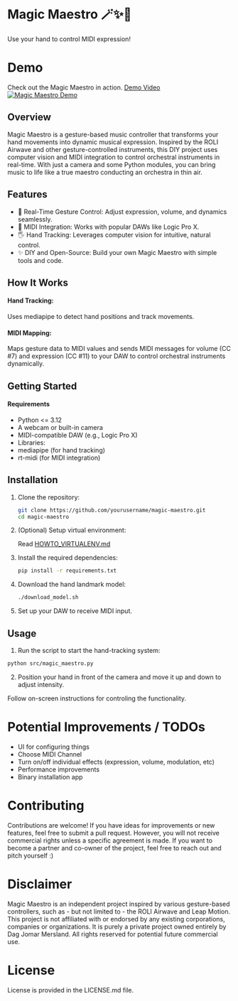# Magic Maestro 🪄✨🎹
Use your hand to control MIDI expression!

# Demo
Check out the Magic Maestro in action.
[Demo Video](https://www.youtube.com/watch?v=y1Bmcsmi3AA)
[![Magic Maestro Demo](https://img.youtube.com/vi/y1Bmcsmi3AA/0.jpg)](https://www.youtube.com/watch?v=y1Bmcsmi3AA)


## Overview
Magic Maestro is a gesture-based music controller that transforms your hand movements into dynamic musical expression. Inspired by the ROLI Airwave and other gesture-controlled instruments, this DIY project uses computer vision and MIDI integration to control orchestral instruments in real-time. With just a camera and some Python modules, you can bring music to life like a true maestro conducting an orchestra in thin air.

## Features
- 🎵 Real-Time Gesture Control: Adjust expression, volume, and dynamics seamlessly.
- 🎹 MIDI Integration: Works with popular DAWs like Logic Pro X.
- 🖐️ Hand Tracking: Leverages computer vision for intuitive, natural control.
- ✨ DIY and Open-Source: Build your own Magic Maestro with simple tools and code.


## How It Works
#### Hand Tracking:
Uses mediapipe to detect hand positions and track movements.

#### MIDI Mapping:
Maps gesture data to MIDI values and sends MIDI messages for
volume (CC #7) and expression (CC #11) to your DAW
to control orchestral instruments dynamically.


## Getting Started
#### Requirements
- Python <= 3.12
- A webcam or built-in camera
- MIDI-compatible DAW (e.g., Logic Pro X)
- Libraries:
- mediapipe (for hand tracking)
- rt-midi (for MIDI integration)

## Installation
1. Clone the repository:
    ```bash
    git clone https://github.com/yourusername/magic-maestro.git
    cd magic-maestro
    ```

2. (Optional) Setup virtual environment:

    Read [HOWTO_VIRTUALENV.md](HOWTO_VIRTUALENV.md)

3. Install the required dependencies:

    ```bash
    pip install -r requirements.txt
    ```

4. Download the hand landmark model:
    ```bash
    ./download_model.sh
    ```

5. Set up your DAW to receive MIDI input.

## Usage
1. Run the script to start the hand-tracking system:
```bash
python src/magic_maestro.py
```

2. Position your hand in front of the camera and move it up and down to adjust intensity.

Follow on-screen instructions for controling the functionality.


# Potential Improvements / TODOs
- UI for configuring things
- Choose MIDI Channel
- Turn on/off individual effects  (expression, volume, modulation, etc)
- Performance improvements
- Binary installation app

# Contributing
Contributions are welcome! If you have ideas for improvements or new features, feel free to submit a pull request. However, you will not receive commercial rights unless a specific agreement is made. If you  want to become a partner and co-owner of the project, feel free to reach out and pitch yourself :)

# Disclaimer
Magic Maestro is an independent project inspired by various gesture-based controllers, such as - but not limited to - the ROLI Airwave and Leap Motion. This project is not affiliated with or endorsed by any existing corporations, companies or organizations. It is purely a private project owned entirely by Dag Jomar Mersland. All rights reserved for potential future commercial use.

# License
License is provided in the LICENSE.md file.


